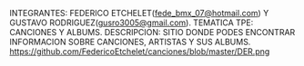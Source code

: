 INTEGRANTES: FEDERICO ETCHELET(fede_bmx_07@hotmail.com) Y GUSTAVO RODRIGUEZ(gusro3005@gmail.com).
TEMATICA TPE: CANCIONES Y ALBUMS.
DESCRIPCION: SITIO DONDE PODES ENCONTRAR INFORMACION SOBRE CANCIONES, ARTISTAS Y SUS ALBUMS.
https://github.com/FedericoEtchelet/canciones/blob/master/DER.png
